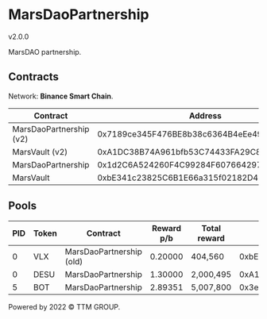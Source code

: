 # MarsDaoPartnership
v2.0.0

MarsDAO partnership.

## Contracts

Network: **Binance Smart Chain**.

| Contract                | Address                                    |
| ----------------------- | ------------------------------------------ |
| MarsDaoPartnership (v2) | 0x7189ce345F476BE8b38c6364B4eEe49f76177f4a |
| MarsVault (v2)          | 0xA1DC38B74A961bfb53C74433FA29C886ef8aF9d6 |
| MarsDaoPartnership      | 0x1d2C6A524260F4C99284F607664297AcA6668ED6 |
| MarsVault               | 0xbE341c23825C6B1E66a315f02182D41029c0D8c4 |

## Pools

| PID | Token | Contract                 | Reward p/b | Total reward | Vault                                      |
| --- | ----- | ------------------------ | ---------- | ------------ | ------------------------------------------ |
| 0   | VLX   | MarsDaoPartnership (old) | 0.20000    | 404,560      | 0xbE341c23825C6B1E66a315f02182D41029c0D8c4 |
| 0   | DESU  | MarsDaoPartnership       | 1.30000    | 2,000,495    | 0xA1DC38B74A961bfb53C74433FA29C886ef8aF9d6 |
| 5   | BOT   | MarsDaoPartnership       | 2.89351    | 5,007,800    | 0x3e495F134c8204e2A842438e919735E84A8d3ddc |

Powered by 2022 © TTM GROUP.
